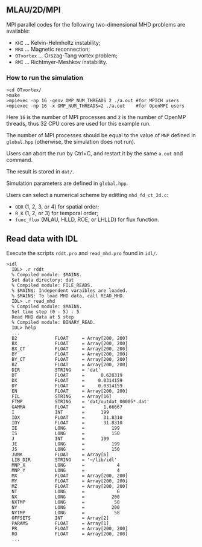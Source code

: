 ## MLAU/2D/MPI
MPI parallel codes for the following two-dimensional MHD problems are available:
- `KHI` ... Kelvin-Helmholtz instability;
- `MRX` ... Magnetic reconnection;
- `OTvortex` ... Orszag-Tang vortex problem;
- `RMI` ... Richtmyer-Meshkov instability.

### How to run the simulation
```
>cd OTvortex/
>make
>mpiexec -np 16 -genv OMP_NUM_THREADS 2 ./a.out #for MPICH users
>mpiexec -np 16 -x OMP_NUM_THREADS=2 ./a.out    #for OpenMPI users
```

Here `16` is the number of MPI processes and `2` is the number of OpenMP threads, thus 32 CPU cores are used for this example run.

The number of MPI processes should be equal to the value of `MNP` defined in `global.hpp` (otherwise, the simulation does not run).

Users can abort the run by Ctrl+C, and restart it by the same `a.out` and command.

The result is stored in `dat/`.

Simulation parameters are defined in `global.hpp`.

Users can select a numerical scheme by editting `mhd_fd_ct_2d.c`:
- `ODR` (1, 2, 3, or 4) for spatial order;
- `R_K` (1, 2, or 3) for temporal order;
- `func_flux` (MLAU, HLLD, ROE, or LHLLD) for flux function.

## Read data with IDL

Execute the scripts `rddt.pro` and `read_mhd.pro` found in `idl/`.
```
>idl
  IDL> .r rddt
  % Compiled module: $MAIN$.
  Set data directory: dat
  % Compiled module: FILE_READS.
  % $MAIN$: Independent varaibles are loaded.
  % $MAIN$: To load MHD data, call READ_MHD.
  IDL> .r read_mhd
  % Compiled module: $MAIN$.
  Set time step (0 - 5) : 5
  Read MHD data at 5 step
  % Compiled module: BINARY_READ.
  IDL> help
  ...
  B2              FLOAT     = Array[200, 200]
  BX              FLOAT     = Array[200, 200]
  BX_CT           FLOAT     = Array[200, 200]
  BY              FLOAT     = Array[200, 200]
  BY_CT           FLOAT     = Array[200, 200]
  BZ              FLOAT     = Array[200, 200]
  DIR             STRING    = 'dat'
  DT              FLOAT     =      0.628319
  DX              FLOAT     =     0.0314159
  DY              FLOAT     =     0.0314159
  EN              FLOAT     = Array[200, 200]
  FIL             STRING    = Array[16]
  FTMP            STRING    = 'dat/outdat_00005*.dat'
  GAMMA           FLOAT     =       1.66667
  I               INT       =      199
  IDX             FLOAT     =       31.8310
  IDY             FLOAT     =       31.8310
  IE              LONG      =          199
  IS              LONG      =          150
  J               INT       =      199
  JE              LONG      =          199
  JS              LONG      =          150
  JUNK            FLOAT     = Array[6]
  LIB_DIR         STRING    = '~/lib/idl'
  MNP_X           LONG      =            4
  MNP_Y           LONG      =            4
  MX              FLOAT     = Array[200, 200]
  MY              FLOAT     = Array[200, 200]
  MZ              FLOAT     = Array[200, 200]
  NT              LONG      =            6
  NX              LONG      =          200
  NXTMP           LONG      =           58
  NY              LONG      =          200
  NYTMP           LONG      =           58
  OFFSETS         INT       = Array[2]
  PARAMS          FLOAT     = Array[1]
  PR              FLOAT     = Array[200, 200]
  RO              FLOAT     = Array[200, 200]
  ...
```
